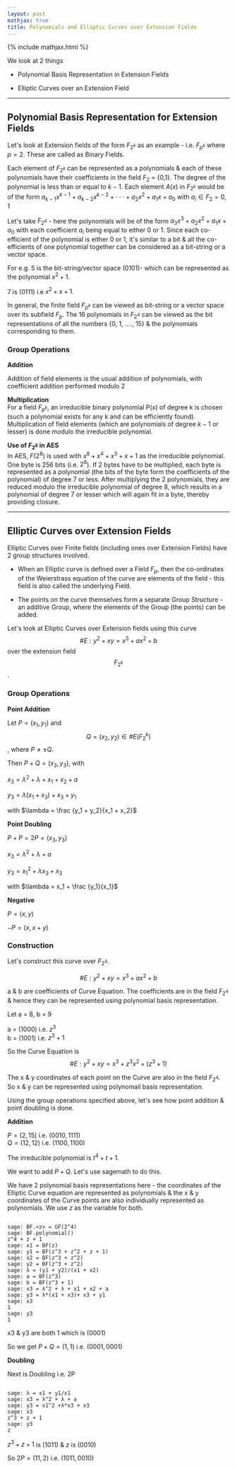 ```yaml
---
layout: post
mathjax: true
title: Polynomials and Elliptic Curves over Extension Fields
---
```


{% include mathjax.html %}

We look at 2 things

- Polynomial Basis Representation in Extension Fields  

- Elliptic Curves over an Extension Field   

--- 

## Polynomial Basis Representation for Extension Fields   

Let's look at Extension fields of the form $F_{2^k}$ as an example - i.e. $F_{p^k}$ where $p = 2$. These are called as Binary Fields.

Each element of $F_{2^k}$ can be represented as a polynomials & each of these polynomials have their coefficients in the field $F_2$ = {0,1}. The degree of the polynomial is less than or equal to $k − 1$. Each element $A(x)$ in $F_{2^k}$ would be of the form  $a_{k−1}x^{k−1} +a_{k−2}x^{k−2} +···+ a_{2}x^{2} +a_{1}x + a_0$ with $a_i \in F_2 = {0,1}$

Let's take $F_{2^4}$ - here the polynomials will be of the form $a_{3}x^3 + a_{2}x^2 + a_{1}x + a_0$ with each coefficient $a_i$ being equal to either 0 or 1. Since each co-efficient of the polynomial is either 0 or 1, it's similar to a bit & all the co-efficients of one polynomial together can be considered as a bit-string or a vector space. 

For e.g. 5 is the bit-string/vector space (0101)- which can be represented as the polynomial $x^2 + 1$. 

7 is (0111) i.e $x^2 + x + 1$. 

In general, the finite field $F_{p^k}$ can be viewed as bit-string or a vector space over its subfield $F_p$. The 16 polynomials in $F_{2^4}$ can be viewed as the bit representations of all the numbers {0, 1, ...., 15} & the polynomials corresponding to them.

### Group Operations  

**Addition**  

Addition of field elements is the usual addition of polynomials, with coefficient addition performed modulo 2   

**Multiplication**  
For a field $F_{p^k}$, an irreducible binary polynomial P(x) of degree k is chosen (such a polynomial exists for any k and can be efficiently found). Multiplication of field elements (which are polynomials of degree $k-1$ or lesser) is done modulo the irreducible polynomial. 

**Use of $F_{2^8}$ in AES**   
In AES, $F(2^8)$ is used with $x^{8} + x^{4} + x^{3} + x + 1$ as the irreducible polynomial. One byte is 256 bits (i.e. $2^8$). If 2 bytes have to be multiplied, each byte is represented as a polynomial (the bits of the byte form the coefficients of the polynomial) of degree 7 or less. After multiplying the 2 polynomials, they are reduced modulo the irreducible polynomial of degree 8, which results in a polynomial of degree 7 or lesser which will again fit in a byte, thereby providing closure. 

----  

## Elliptic Curves over Extension Fields  

Elliptic Curves over Finite fields (including ones over Extension Fields) have 2 group structures involved. 

- When an Elliptic curve is defined over a Field $F_p$, then the co-ordinates of the Weierstrass equation of the curve are elements of the field - this field is also called the underlying Field. 

- The points on the curve themselves form a separate Group Structure - an additive Group, where the elements of the Group (the points) can be added. 

Let's look at Elliptic Curves over Extension fields using this curve $$\#E: y^2 + xy = x^3 + ax^2 + b$$ over the extension field $$F_{2^k}$$. 

### Group Operations       

**Point Addition**

Let $P = (x_1, y_1)$ and $$Q = (x_2, y_2) \in \#E(F_2^{k})$$, where $P \ne \pm Q$. 

Then $P + Q = (x_3, y_3)$, with   

$x_3 = \lambda^2 + \lambda + x_1 + x_2 + a$

$y_3 = \lambda (x_1 + x_3)+ x_3 + y_1$

with $\lambda = \frac {y_1 + y_2}{x_1 + x_2}$

**Point Doubling**

$P + P = 2P = (x_3, y_3)$

$x_3 = \lambda^2 + \lambda + a$

$y_3 = {x_1}^2 + \lambda x_3 + x_3$

with $\lambda = x_1 + \frac {y_1}{x_1}$

**Negative**  

$P = (x, y)$

$-P = (x, x + y)$

### Construction

Let's construct this curve over $F_{2^4}$.

$$\#E: y^2 + xy = x^3 + ax^2 + b$$

a & b are coefficients of Curve Equation. The coefficients are in the field $F_{2^4}$ & hence they can be represented using polynomial basis representation.

Let a = 8, b = 9

a = (1000) i.e. $z^3$   
b = (1001) i.e. $z^3 + 1$

So the Curve Equation is $$\#E: y^2 + xy = x^3 + {z^3}x^2 + (z^3 + 1)$$

The x & y coordinates of each point on the Curve are also in the field $F_{2^4}$. So x & y can be represented using polynomail basis representation. 

Using the group operations specified above, let's see how point addition & point doubling is done.

**Addition**   

$P = (2,15)$ i.e. $(0010, 1111)$     
$Q = (12,12)$ i.e. $(1100, 1100)$

The irreducible polynomial is $t^4 + t + 1$. 

We want to add $P + Q$. Let's use sagemath to do this.

We have 2 polynomial basis representations here - the coordinates of the Elliptic Curve equation are represented as polynomials & the x & y coordinates of the Curve points are also individually represented as polynomials. We use $z$ as the variable for both.

~~~

sage: BF.<z> = GF(2^4)
sage: BF.polynomial()
z^4 + z + 1
sage: x1 = BF(z)
sage: y1 = BF(z^3 + z^2 + z + 1)
sage: x2 = BF(z^3 + z^2)
sage: y2 = BF(z^3 + z^2)
sage: λ = (y1 + y2)/(x1 + x2)
sage: a = BF(z^3)
sage: b = BF(z^3 + 1)
sage: x3 = λ^2 + λ + x1 + x2 + a
sage: y3 = λ*(x1 + x3)+ x3 + y1
sage: x3
1
sage: y3
1

~~~
x3 & y3 are both 1 which is (0001)

So we get $P + Q = (1,1)$ i.e. $(0001, 0001)$

**Doubling** 

Next is Doubling i.e. 2P 

~~~

sage: λ = x1 + y1/x1
sage: x3 = λ^2 + λ + a
sage: y3 = x1^2 +λ*x3 + x3
sage: x3
z^3 + z + 1
sage: y3
z

~~~

$z^3 + z + 1$ is (1011) & $z$ is (0010)

So $2P = (11, 2)$ i.e. $(1011, 0010)$  



